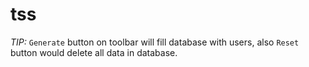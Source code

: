 # tss

_TIP:_ `Generate` button on toolbar will fill database with users, also `Reset` button would delete all data in database.
